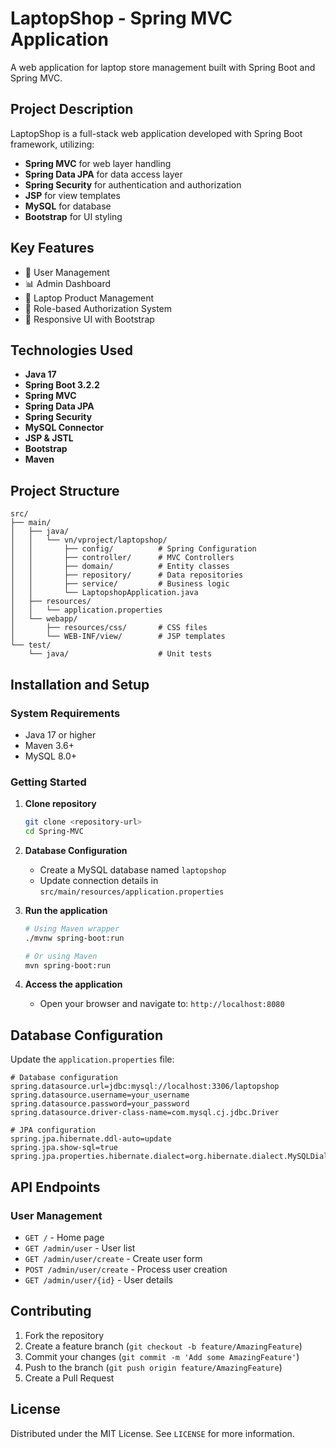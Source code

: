 # LaptopShop - Spring MVC Application

A web application for laptop store management built with Spring Boot and Spring MVC.

## Project Description

LaptopShop is a full-stack web application developed with Spring Boot framework, utilizing:
- **Spring MVC** for web layer handling
- **Spring Data JPA** for data access layer  
- **Spring Security** for authentication and authorization
- **JSP** for view templates
- **MySQL** for database
- **Bootstrap** for UI styling

## Key Features

- 🔐 User Management
- 📊 Admin Dashboard
- 🛒 Laptop Product Management
- 👥 Role-based Authorization System
- 📱 Responsive UI with Bootstrap

## Technologies Used

- **Java 17**
- **Spring Boot 3.2.2**
- **Spring MVC**
- **Spring Data JPA**
- **Spring Security**
- **MySQL Connector**
- **JSP & JSTL**
- **Bootstrap**
- **Maven**

## Project Structure

```
src/
├── main/
│   ├── java/
│   │   └── vn/vproject/laptopshop/
│   │       ├── config/          # Spring Configuration
│   │       ├── controller/      # MVC Controllers
│   │       ├── domain/          # Entity classes
│   │       ├── repository/      # Data repositories
│   │       ├── service/         # Business logic
│   │       └── LaptopshopApplication.java
│   ├── resources/
│   │   └── application.properties
│   └── webapp/
│       ├── resources/css/       # CSS files
│       └── WEB-INF/view/        # JSP templates
└── test/
    └── java/                    # Unit tests
```

## Installation and Setup

### System Requirements
- Java 17 or higher
- Maven 3.6+
- MySQL 8.0+

### Getting Started

1. **Clone repository**
   ```bash
   git clone <repository-url>
   cd Spring-MVC
   ```

2. **Database Configuration**
   - Create a MySQL database named `laptopshop`
   - Update connection details in `src/main/resources/application.properties`

3. **Run the application**
   ```bash
   # Using Maven wrapper
   ./mvnw spring-boot:run
   
   # Or using Maven
   mvn spring-boot:run
   ```

4. **Access the application**
   - Open your browser and navigate to: `http://localhost:8080`

## Database Configuration

Update the `application.properties` file:

```properties
# Database configuration
spring.datasource.url=jdbc:mysql://localhost:3306/laptopshop
spring.datasource.username=your_username
spring.datasource.password=your_password
spring.datasource.driver-class-name=com.mysql.cj.jdbc.Driver

# JPA configuration
spring.jpa.hibernate.ddl-auto=update
spring.jpa.show-sql=true
spring.jpa.properties.hibernate.dialect=org.hibernate.dialect.MySQLDialect
```

## API Endpoints

### User Management
- `GET /` - Home page
- `GET /admin/user` - User list
- `GET /admin/user/create` - Create user form
- `POST /admin/user/create` - Process user creation
- `GET /admin/user/{id}` - User details

## Contributing

1. Fork the repository
2. Create a feature branch (`git checkout -b feature/AmazingFeature`)
3. Commit your changes (`git commit -m 'Add some AmazingFeature'`)
4. Push to the branch (`git push origin feature/AmazingFeature`)
5. Create a Pull Request

## License

Distributed under the MIT License. See `LICENSE` for more information.


